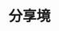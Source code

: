 ---
title: "分享境"
image: https://cdn.kingsonzhang.com/e1dcd65a0c885529e5dc6b29e610f1e3.jpg
style:
    background: "#2a9d8f"
    color: "#fff"
---